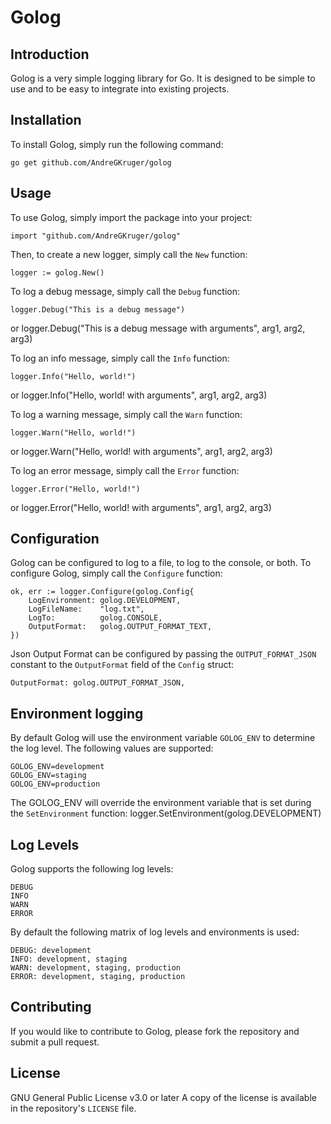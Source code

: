 # Golog

## Introduction
Golog is a very simple logging library for Go. It is designed to be simple to use and to be easy to integrate into existing projects.

## Installation
To install Golog, simply run the following command:

    go get github.com/AndreGKruger/golog

## Usage
To use Golog, simply import the package into your project:

    import "github.com/AndreGKruger/golog"

Then, to create a new logger, simply call the `New` function:

    logger := golog.New()

To log a debug message, simply call the `Debug` function:

    logger.Debug("This is a debug message")
or 
    logger.Debug("This is a debug message with arguments", arg1, arg2, arg3)

To log an info message, simply call the `Info` function:
    
    logger.Info("Hello, world!")
or
    logger.Info("Hello, world! with arguments", arg1, arg2, arg3)

To log a warning message, simply call the `Warn` function:

    logger.Warn("Hello, world!")
or
    logger.Warn("Hello, world! with arguments", arg1, arg2, arg3)

To log an error message, simply call the `Error` function:
    
    logger.Error("Hello, world!")
or
    logger.Error("Hello, world! with arguments", arg1, arg2, arg3)

## Configuration
Golog can be configured to log to a file, to log to the console, or both. To configure Golog, simply call the `Configure` function:

    ok, err := logger.Configure(golog.Config{
        LogEnvironment: golog.DEVELOPMENT,
        LogFileName:    "log.txt",
        LogTo:          golog.CONSOLE,
        OutputFormat:   golog.OUTPUT_FORMAT_TEXT,
    })

Json Output Format can be configured by passing the `OUTPUT_FORMAT_JSON` constant to the `OutputFormat` field of the `Config` struct:

    OutputFormat: golog.OUTPUT_FORMAT_JSON,

## Environment logging
By default Golog will use the environment variable `GOLOG_ENV` to determine the log level. The following values are supported:
    
    GOLOG_ENV=development
    GOLOG_ENV=staging
    GOLOG_ENV=production

The GOLOG_ENV will override the environment variable that is set during the `SetEnvironment` function:
    logger.SetEnvironment(golog.DEVELOPMENT)

## Log Levels
Golog supports the following log levels:

    DEBUG
    INFO
    WARN
    ERROR

By default the following matrix of log levels and environments is used:

    DEBUG: development
    INFO: development, staging
    WARN: development, staging, production
    ERROR: development, staging, production

## Contributing
If you would like to contribute to Golog, please fork the repository and submit a pull request.

## License 
GNU General Public License v3.0 or later
A copy of the license is available in the repository's `LICENSE` file.

